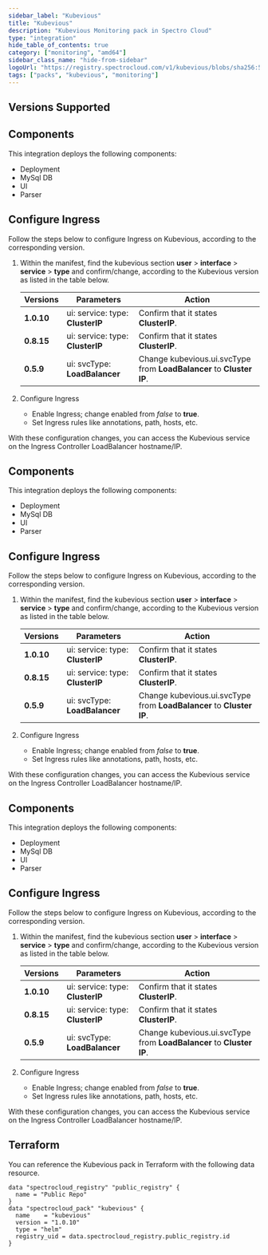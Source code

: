 ```yaml
---
sidebar_label: "Kubevious"
title: "Kubevious"
description: "Kubevious Monitoring pack in Spectro Cloud"
type: "integration"
hide_table_of_contents: true
category: ["monitoring", "amd64"]
sidebar_class_name: "hide-from-sidebar"
logoUrl: "https://registry.spectrocloud.com/v1/kubevious/blobs/sha256:5e33d7b51b1317a834b4552d96fc1cc8463000a7eedbcb4b784ea07236f3d7f7?type=image.webp"
tags: ["packs", "kubevious", "monitoring"]
---
```


## Versions Supported

<Tabs queryString="parent">
<TabItem label="1.0.x" value="1.0.x">

## Components

This integration deploys the following components:

- Deployment
- MySql DB
- UI
- Parser

## Configure Ingress

Follow the steps below to configure Ingress on Kubevious, according to the corresponding version.

1. Within the manifest, find the kubevious section **user** > **interface** > **service** > **type** and confirm/change,
   according to the Kubevious version as listed in the table below.

   | **Versions** | **Parameters**                   | **Action**                                                           |
   | ------------ | -------------------------------- | -------------------------------------------------------------------- |
   | **1.0.10**   | ui: service: type: **ClusterIP** | Confirm that it states **ClusterIP**.                                |
   | **0.8.15**   | ui: service: type: **ClusterIP** | Confirm that it states **ClusterIP**.                                |
   | **0.5.9**    | ui: svcType: **LoadBalancer**    | Change kubevious.ui.svcType from **LoadBalancer** to **Cluster IP**. |

2. Configure Ingress
   - Enable Ingress; change enabled from _false_ to **true**.
   - Set Ingress rules like annotations, path, hosts, etc.

With these configuration changes, you can access the Kubevious service on the Ingress Controller LoadBalancer
hostname/IP.

</TabItem>
<TabItem label="0.8.x" value="0.8.x">

## Components

This integration deploys the following components:

- Deployment
- MySql DB
- UI
- Parser

## Configure Ingress

Follow the steps below to configure Ingress on Kubevious, according to the corresponding version.

1. Within the manifest, find the kubevious section **user** > **interface** > **service** > **type** and confirm/change,
   according to the Kubevious version as listed in the table below.

   | **Versions** | **Parameters**                   | **Action**                                                           |
   | ------------ | -------------------------------- | -------------------------------------------------------------------- |
   | **1.0.10**   | ui: service: type: **ClusterIP** | Confirm that it states **ClusterIP**.                                |
   | **0.8.15**   | ui: service: type: **ClusterIP** | Confirm that it states **ClusterIP**.                                |
   | **0.5.9**    | ui: svcType: **LoadBalancer**    | Change kubevious.ui.svcType from **LoadBalancer** to **Cluster IP**. |

2. Configure Ingress
   - Enable Ingress; change enabled from _false_ to **true**.
   - Set Ingress rules like annotations, path, hosts, etc.

With these configuration changes, you can access the Kubevious service on the Ingress Controller LoadBalancer
hostname/IP.

</TabItem>
<TabItem label="0.5.x" value="0.5.x">

## Components

This integration deploys the following components:

- Deployment
- MySql DB
- UI
- Parser

## Configure Ingress

Follow the steps below to configure Ingress on Kubevious, according to the corresponding version.

1. Within the manifest, find the kubevious section **user** > **interface** > **service** > **type** and confirm/change,
   according to the Kubevious version as listed in the table below.

   | **Versions** | **Parameters**                   | **Action**                                                           |
   | ------------ | -------------------------------- | -------------------------------------------------------------------- |
   | **1.0.10**   | ui: service: type: **ClusterIP** | Confirm that it states **ClusterIP**.                                |
   | **0.8.15**   | ui: service: type: **ClusterIP** | Confirm that it states **ClusterIP**.                                |
   | **0.5.9**    | ui: svcType: **LoadBalancer**    | Change kubevious.ui.svcType from **LoadBalancer** to **Cluster IP**. |

2. Configure Ingress
   - Enable Ingress; change enabled from _false_ to **true**.
   - Set Ingress rules like annotations, path, hosts, etc.

With these configuration changes, you can access the Kubevious service on the Ingress Controller LoadBalancer
hostname/IP.

</TabItem>
</Tabs>

## Terraform

You can reference the Kubevious pack in Terraform with the following data resource.

```hcl
data "spectrocloud_registry" "public_registry" {
  name = "Public Repo"
}
data "spectrocloud_pack" "kubevious" {
  name    = "kubevious"
  version = "1.0.10"
  type = "helm"
  registry_uid = data.spectrocloud_registry.public_registry.id
}
```
